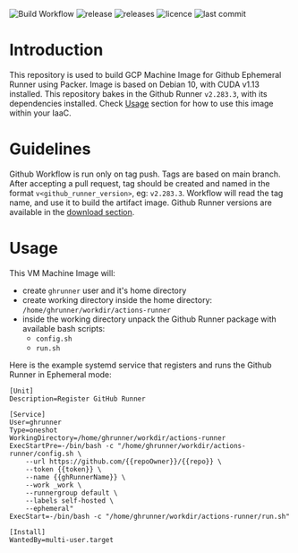 ![Build Workflow](https://github.com/pavlovic-ivan/ephemeral-github-runner-image/actions/workflows/build.yaml/badge.svg?style=flat)
![release](https://badgen.net/github/release/pavlovic-ivan/ephemeral-github-runner-image?icon=github&color=cyan)
![releases](https://badgen.net/github/releases/pavlovic-ivan/ephemeral-github-runner-image?icon=github&color=orange)
![licence](https://badgen.net/github/license/pavlovic-ivan/ephemeral-github-runner-image?icon=github)
![last commit](https://badgen.net/github/last-commit/pavlovic-ivan/ephemeral-github-runner-image?icon=github)

# Introduction

This repository is used to build GCP Machine Image for Github Ephemeral Runner using Packer. Image is based on Debian 10, with CUDA v1.13 installed. This repository bakes in the Github Runner `v2.283.3`, with its dependencies installed. Check [Usage](#usage) section for how to use this image within your IaaC.

# Guidelines

Github Workflow is run only on tag push. Tags are based on main branch. After accepting a pull request, tag should be created and named in the format `v<github_runner_version>`, eg: `v2.283.3`. Workflow will read the tag name, and use it to build the artifact image. Github Runner versions are available in the [download section](https://github.com/actions/runner/releases).

# Usage

This VM Machine Image will:
- create `ghrunner` user and it's home directory
- create working directory inside the home directory: `/home/ghrunner/workdir/actions-runner`
- inside the working directory unpack the Github Runner package with available bash scripts:
    - `config.sh`
    - `run.sh`

Here is the example systemd service that registers and runs the Github Runner in Ephemeral mode:
```
[Unit]
Description=Register GitHub Runner

[Service]
User=ghrunner
Type=oneshot
WorkingDirectory=/home/ghrunner/workdir/actions-runner
ExecStartPre=-/bin/bash -c "/home/ghrunner/workdir/actions-runner/config.sh \
    --url https://github.com/{{repoOwner}}/{{repo}} \
    --token {{token}} \
    --name {{ghRunnerName}} \
    --work _work \
    --runnergroup default \
    --labels self-hosted \
    --ephemeral"
ExecStart=-/bin/bash -c "/home/ghrunner/workdir/actions-runner/run.sh"

[Install]
WantedBy=multi-user.target
```